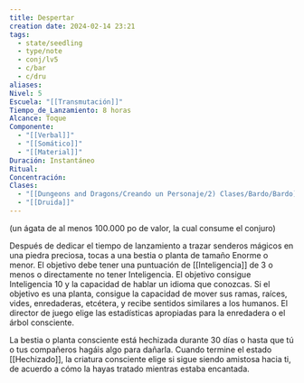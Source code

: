 ```yaml
---
title: Despertar
creation date: 2024-02-14 23:21
tags:
  - state/seedling
  - type/note
  - conj/lv5
  - c/bar
  - c/dru
aliases: 
Nivel: 5
Escuela: "[[Transmutación]]"
Tiempo_de_Lanzamiento: 8 horas
Alcance: Toque
Componente:
  - "[[Verbal]]"
  - "[[Somático]]"
  - "[[Material]]"
Duración: Instantáneo
Ritual: 
Concentración: 
Clases:
  - "[[Dungeons and Dragons/Creando un Personaje/2) Clases/Bardo/Bardo]]"
  - "[[Druida]]"
---
```

(un ágata de al menos 100.000 po de valor, la cual consume el conjuro)

Después de dedicar el tiempo de lanzamiento a trazar senderos mágicos en una piedra preciosa, tocas a una bestia o planta de tamaño Enorme o menor. El objetivo debe tener una puntuación de [[Inteligencia]] de 3 o menos o directamente no tener Inteligencia. El objetivo consigue Inteligencia 10 y la capacidad de hablar un idioma que conozcas. Si el objetivo es una planta, consigue la capacidad de mover sus ramas, raíces, vides, enredaderas, etcétera, y recibe sentidos similares a los humanos. El director de juego elige las estadísticas apropiadas para la enredadera o el árbol consciente.

La bestia o planta consciente está hechizada durante 30 días o hasta que tú o tus compañeros hagáis algo para dañarla. Cuando termine el estado [[Hechizado]], la criatura consciente elige si sigue siendo amistosa hacia ti, de acuerdo a cómo la hayas tratado mientras estaba encantada.